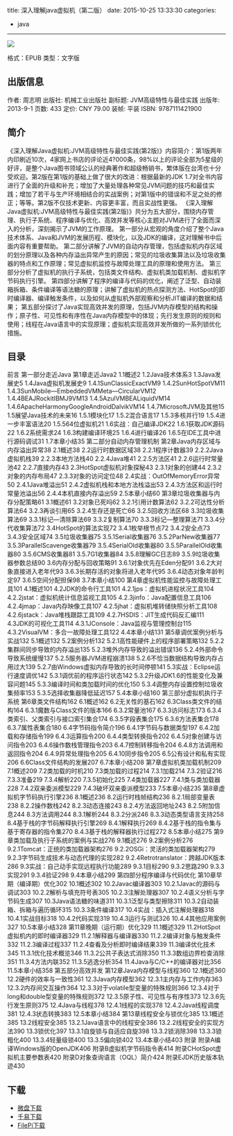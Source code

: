 title: 深入理解java虚拟机（第二版）
date: 2015-10-25 13:33:30
categories:
- java
---

![](http://img4.douban.com/lpic/s27458236.jpg)

格式：EPUB
类型：文字版

<!--more-->

## 出版信息 ##

作者: 周志明 
出版社: 机械工业出版社
副标题: JVM高级特性与最佳实践
出版年: 2013-9-1
页数: 433
定价: CNY 79.00
装帧: 平装
ISBN: 9787111421900

## 简介 ##

《深入理解Java虚拟机:JVM高级特性与最佳实践(第2版)》内容简介：第1版两年内印刷近10次，4家网上书店的评论近4?000条，98%以上的评论全部为5星级的好评，是整个Java图书领域公认的经典著作和超级畅销书，繁体版在台湾也十分受欢迎。第2版在第1版的基础上做了很大的改进：根据最新的JDK 1.7对全书内容进行了全面的升级和补充；增加了大量处理各种常见JVM问题的技巧和最佳实践；增加了若干与生产环境相结合的实战案例；对第1版中的错误和不足之处的修正；等等。第2版不仅技术更新、内容更丰富，而且实战性更强。
《深入理解Java虚拟机:JVM高级特性与最佳实践(第2版)》共分为五大部分，围绕内存管理、执行子系统、程序编译与优化、高效并发等核心主题对JVM进行了全面而深入的分析，深刻揭示了JVM的工作原理。
第一部分从宏观的角度介绍了整个Java技术体系、Java和JVM的发展历程、模块化，以及JDK的编译，这对理解书中后面内容有重要帮助。
第二部分讲解了JVM的自动内存管理，包括虚拟机内存区域的划分原理以及各种内存溢出异常产生的原因；常见的垃圾收集算法以及垃圾收集器的特点和工作原理；常见虚拟机监控与故障处理工具的原理和使用方法。
第三部分分析了虚拟机的执行子系统，包括类文件结构、虚拟机类加载机制、虚拟机字节码执行引擎。
第四部分讲解了程序的编译与代码的优化，阐述了泛型、自动装箱拆箱、条件编译等语法糖的原理；讲解了虚拟机的热点探测方法、HotSpot的即时编译器、编译触发条件，以及如何从虚拟机外部观察和分析JIT编译的数据和结果；
第五部分探讨了Java实现高效并发的原理，包括JVM内存模型的结构和操作；原子性、可见性和有序性在Java内存模型中的体现；先行发生原则的规则和使用；线程在Java语言中的实现原理；虚拟机实现高效并发所做的一系列锁优化措施。

## 目录 ##

前言
第一部分走近Java
第1章走近Java2
1.1概述2
1.2Java技术体系3
1.3Java发展史5
1.4Java虚拟机发展史9
1.4.1SunClassicExactVM9
1.4.2SunHotSpotVM11
1.4.3SunMobile—EmbeddedVMMeta—CircularVM12
1.4.4BEAJRockitIBMJ9VM13
1.4.5AzulVMBEALiquidVM14
1.4.6ApacheHarmonyGoogleAndroidDalvikVM14
1.4.7MicrosoftJVM及其他15
1.5展望Java技术的未来16
1.5.1模块化17
1.5.2混合语言17
1.5.3多核并行19
1.5.4进一步丰富语法20
1.5.564位虚拟机21
1.6实战：自己编译JDK22
1.6.1获取JDK源码22
1.6.2系统需求24
1.6.3构建编译环境25
1.6.4进行编译26
1.6.5在IDE工具中进行源码调试31
1.7本章小结35
第二部分自动内存管理机制
第2章Java内存区域与内存溢出异常38
2.1概述38
2.2运行时数据区域38
2.2.1程序计数器39
2.2.2Java虚拟机栈39
2.2.3本地方法栈40
2.2.4Java堆41
2.2.5方法区41
2.2.6运行时常量池42
2.2.7直接内存43
2.3HotSpot虚拟机对象探秘43
2.3.1对象的创建44
2.3.2对象的内存布局47
2.3.3对象的访问定位48
2.4实战：OutOfMemoryError异常50
2.4.1Java堆溢出51
2.4.2虚拟机栈和本地方法栈溢出53
2.4.3方法区和运行时常量池溢出56
2.4.4本机直接内存溢出59
2.5本章小结60
第3章垃圾收集器与内存分配策略61
3.1概述61
3.2对象已死吗62
3.2.1引用计数算法62
3.2.2可达性分析算法64
3.2.3再谈引用65
3.2.4生存还是死亡66
3.2.5回收方法区68
3.3垃圾收集算法69
3.3.1标记—清除算法69
3.3.2复制算法70
3.3.3标记—整理算法71
3.3.4分代收集算法72
3.4HotSpot的算法实现72
3.4.1枚举根节点72
3.4.2安全点73
3.4.3安全区域74
3.5垃圾收集器75
3.5.1Serial收集器76
3.5.2ParNew收集器77
3.5.3ParallelScavenge收集器79
3.5.4SerialOld收集器80
3.5.5ParallelOld收集器80
3.5.6CMS收集器81
3.5.7G1收集器84
3.5.8理解GC日志89
3.5.9垃圾收集器参数总结90
3.6内存分配与回收策略91
3.6.1对象优先在Eden分配91
3.6.2大对象直接进入老年代93
3.6.3长期存活的对象将进入老年代95
3.6.4动态对象年龄判定97
3.6.5空间分配担保98
3.7本章小结100
第4章虚拟机性能监控与故障处理工具101
4.1概述101
4.2JDK的命令行工具101
4.2.1jps：虚拟机进程状况工具104
4.2.2jstat：虚拟机统计信息监视工具105
4.2.3jinfo：Java配置信息工具106
4.2.4jmap：Java内存映像工具107
4.2.5jhat：虚拟机堆转储快照分析工具108
4.2.6jstack：Java堆栈跟踪工具109
4.2.7HSDIS：JIT生成代码反汇编111
4.3JDK的可视化工具114
4.3.1JConsole：Java监视与管理控制台115
4.3.2VisualVM：多合一故障处理工具122
4.4本章小结131
第5章调优案例分析与实战132
5.1概述132
5.2案例分析132
5.2.1高性能硬件上的程序部署策略132
5.2.2集群间同步导致的内存溢出135
5.2.3堆外内存导致的溢出错误136
5.2.4外部命令导致系统缓慢137
5.2.5服务器JVM进程崩溃138
5.2.6不恰当数据结构导致内存占用过大139
5.2.7由Windows虚拟内存导致的长时间停顿141
5.3实战：Eclipse运行速度调优142
5.3.1调优前的程序运行状态142
5.3.2升级JDK1.6的性能变化及兼容问题145
5.3.3编译时间和类加载时间的优化150
5.3.4调整内存设置控制垃圾收集频率153
5.3.5选择收集器降低延迟157
5.4本章小结160
第三部分虚拟机执行子系统
第6章类文件结构162
6.1概述162
6.2无关性的基石162
6.3Class类文件的结构164
6.3.1魔数与Class文件的版本166
6.3.2常量池167
6.3.3访问标志173
6.3.4类索引、父类索引与接口索引集合174
6.3.5字段表集合175
6.3.6方法表集合178
6.3.7属性表集合180
6.4字节码指令简介196
6.4.1字节码与数据类型197
6.4.2加载和存储指令199
6.4.3运算指令200
6.4.4类型转换指令202
6.4.5对象创建与访问指令203
6.4.6操作数栈管理指令203
6.4.7控制转移指令204
6.4.8方法调用和返回指令204
6.4.9异常处理指令205
6.4.10同步指令205
6.5公有设计和私有实现206
6.6Class文件结构的发展207
6.7本章小结208
第7章虚拟机类加载机制209
7.1概述209
7.2类加载的时机210
7.3类加载的过程214
7.3.1加载214
7.3.2验证216
7.3.3准备219
7.3.4解析220
7.3.5初始化225
7.4类加载器227
7.4.1类与类加载器228
7.4.2双亲委派模型229
7.4.3破坏双亲委派模型233
7.5本章小结235
第8章虚拟机字节码执行引擎236
8.1概述236
8.2运行时栈帧结构236
8.2.1局部变量表238
8.2.2操作数栈242
8.2.3动态连接243
8.2.4方法返回地址243
8.2.5附加信息244
8.3方法调用244
8.3.1解析244
8.3.2分派246
8.3.3动态类型语言支持258
8.4基于栈的字节码解释执行引擎269
8.4.1解释执行269
8.4.2基于栈的指令集与基于寄存器的指令集270
8.4.3基于栈的解释器执行过程272
8.5本章小结275
第9章类加载及执行子系统的案例与实战276
9.1概述276
9.2案例分析276
9.2.1Tomcat：正统的类加载器架构276
9.2.2OSGi：灵活的类加载器架构279
9.2.3字节码生成技术与动态代理的实现282
9.2.4Retrotranslator：跨越JDK版本286
9.3实战：自己动手实现远程执行功能289
9.3.1目标290
9.3.2思路290
9.3.3实现291
9.3.4验证298
9.4本章小结299
第四部分程序编译与代码优化
第10章早期（编译期）优化302
10.1概述302
10.2Javac编译器303
10.2.1Javac的源码与调试303
10.2.2解析与填充符号表305
10.2.3注解处理器307
10.2.4语义分析与字节码生成307
10.3Java语法糖的味道311
10.3.1泛型与类型擦除311
10.3.2自动装箱、拆箱与遍历循环315
10.3.3条件编译317
10.4实战：插入式注解处理器318
10.4.1实战目标318
10.4.2代码实现319
10.4.3运行与测试326
10.4.4其他应用案例327
10.5本章小结328
第11章晚期（运行期）优化329
11.1概述329
11.2HotSpot虚拟机内的即时编译器329
11.2.1解释器与编译器330
11.2.2编译对象与触发条件332
11.2.3编译过程337
11.2.4查看及分析即时编译结果339
11.3编译优化技术345
11.3.1优化技术概览346
11.3.2公共子表达式消除350
11.3.3数组边界检查消除351
11.3.4方法内联352
11.3.5逃逸分析354
11.4Java与C/C++的编译器对比356
11.5本章小结358
第五部分高效并发
第12章Java内存模型与线程360
12.1概述360
12.2硬件的效率与一致性361
12.3Java内存模型362
12.3.1主内存与工作内存363
12.3.2内存间交互操作364
12.3.3对于volatile型变量的特殊规则366
12.3.4对于long和double型变量的特殊规则372
12.3.5原子性、可见性与有序性373
12.3.6先行发生原则375
12.4Java与线程378
12.4.1线程的实现378
12.4.2Java线程调度381
12.4.3状态转换383
12.5本章小结384
第13章线程安全与锁优化385
13.1概述385
13.2线程安全385
13.2.1Java语言中的线程安全386
13.2.2线程安全的实现方法390
13.3锁优化397
13.3.1自旋锁与自适应自旋398
13.3.2锁消除398
13.3.3锁粗化400
13.3.4轻量级锁400
13.3.5偏向锁402
13.4本章小结403
附录
附录A编译Windows版的OpenJDK406
附录B虚拟机字节码指令表414
附录CHotSpot虚拟机主要参数表420
附录D对象查询语言（OQL）简介424
附录EJDK历史版本轨迹430

## 下载 ##

+ [微盘下载](http://vdisk.weibo.com/s/aADaW4YREL9F3)
+ [千易下载](http://1000eb.com/1hfbo)
+ [FilePi下载](http://filepi.com/i/Y2q9fSs)